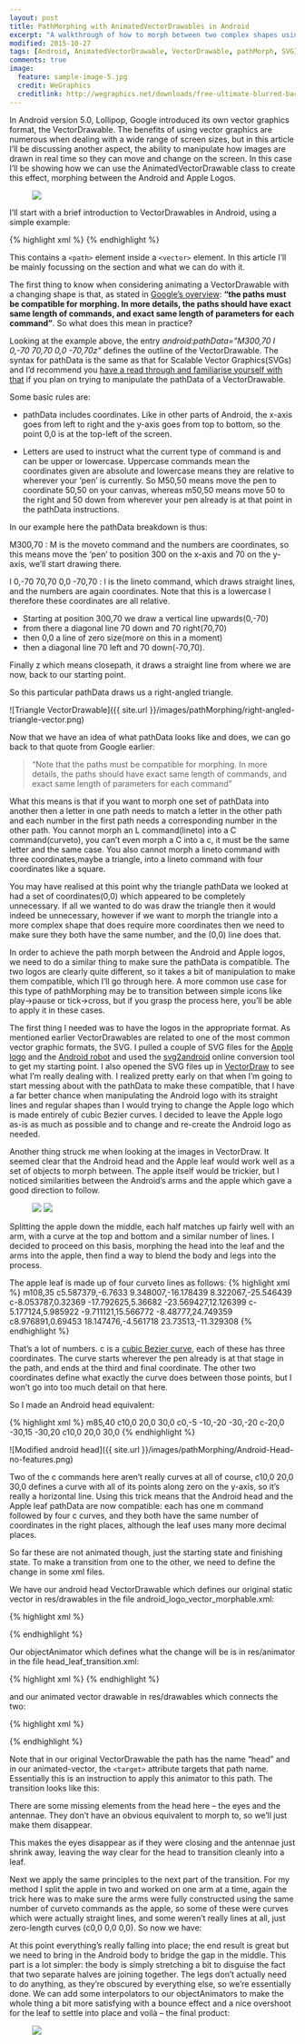 ```yaml
---
layout: post
title: PathMorphing with AnimatedVectorDrawables in Android
excerpt: "A walkthrough of how to morph between two complex shapes using Androids native vector format."
modified: 2015-10-27
tags: [Android, AnimatedVectorDrawable, VectorDrawable, pathMorph, SVG]
comments: true
image:
  feature: sample-image-5.jpg
  credit: WeGraphics
  creditlink: http://wegraphics.net/downloads/free-ultimate-blurred-background-pack/
---
```


In Android version 5.0, Lollipop, Google introduced its own vector graphics format, the VectorDrawable. The benefits of using vector graphics are numerous when dealing with a wide range of screen sizes, but in this article I’ll be discussing another aspect, the ability to manipulate how images are drawn in real time so they can move and change on the screen. In this case I’ll be showing how we can use the AnimatedVectorDrawable class to create this effect, morphing between the Android and Apple Logos.

<figure>
  <img src="{{ site.url }}/images/pathMorphing/pathMorphing-full-transition-gif-quarter-not-optimized.gif">
</figure>

I’ll start with a brief introduction to VectorDrawables in Android, using a simple example:

{% highlight xml %}
 <vector xmlns:android="http://schemas.android.com/apk/res/android"
     android:height="64dp"
     android:width="64dp"
     android:viewportHeight="600"
     android:viewportWidth="600" >
         <path
             android:name="v"
             android:fillColor="#000000"
             android:pathData="M300,70 l 0,-70 70,70 0,0 -70,70z" />
 </vector>
 {% endhighlight %}

 This contains a `<path>` element inside a `<vector>` element. In this article I’ll be mainly focussing on the <path> section and what we can do with it.

 The first thing to know when considering animating a VectorDrawable with a changing shape is that, as stated in [Google’s overview](https://developer.android.com/reference/android/graphics/drawable/AnimatedVectorDrawable.html): **“the paths must be compatible for morphing. In more details, the paths should have exact same length of commands, and exact same length of parameters for each command”**.
 So what does this mean in practice?

 Looking at the example above, the entry _android:pathData="M300,70 l 0,-70 70,70 0,0 -70,70z"_ defines the outline of the VectorDrawable. The syntax for pathData is the same as that for Scalable Vector Graphics(SVGs) and I’d recommend you [have a read through and familiarise yourself with that](http://www.w3.org/TR/SVG/paths.html#PathData) if you plan on trying to manipulate the pathData of a VectorDrawable.

Some basic rules are:

* pathData includes coordinates. Like in other parts of Android, the x-axis goes from left to right and the y-axis goes from top to bottom, so the point 0,0 is at the top-left of the screen.

* Letters are used to instruct what the current type of command is and can be upper or lowercase. Uppercase commands mean the coordinates given are absolute and lowercase means they are relative to wherever your ‘pen’ is currently. So M50,50 means move the pen to coordinate 50,50 on your canvas, whereas m50,50 means move 50 to the right and 50 down from wherever your pen already is at that point in the pathData instructions.

In our example here the pathData breakdown is thus:

M300,70 : M is the moveto command and the numbers are coordinates, so this means move the ‘pen’ to position 300 on the x-axis and 70 on the y-axis, we’ll start drawing there.

l 0,-70 70,70 0,0 -70,70 : l is the lineto command, which draws straight lines, and the numbers are again coordinates. Note that this is a lowercase l therefore these coordinates are all relative.

* Starting at position 300,70 we draw a vertical line upwards(0,-70)
* from there a diagonal line 70 down and 70 right(70,70)
* then 0,0 a line of zero size(more on this in a moment)
* then a diagonal line 70 left and 70 down(-70,70).

Finally z which means closepath, it draws a straight line from where we are now, back to our starting point.

So this particular pathData draws us a right-angled triangle.

![Triangle VectorDrawable]({{ site.url }}/images/pathMorphing/right-angled-triangle-vector.png)

Now that we have an idea of what pathData looks like and does, we can go back to that quote from Google earlier:

> “Note that the paths must be compatible for morphing. In more details, the paths should have exact same length of commands, and exact same length of parameters for each command”

What this means is that if you want to morph one set of pathData into another then a letter in one path needs to match a letter in the other path and each number in the first path needs a corresponding number in the other path. You cannot morph an L command(lineto) into a C command(curveto), you can’t even morph a C into a c, it must be the same letter and the same case. You also cannot morph a lineto command with three coordinates,maybe a triangle, into a lineto command with four coordinates like a square.

You may have realised at this point why the triangle pathData we looked at had a set of coordinates(0,0) which appeared to be completely unnecessary. If all we wanted to do was draw the triangle then it would indeed be unnecessary, however if we want to morph the triangle into a more complex shape that does require more coordinates then we need to make sure they both have the same number, and the (0,0) line does that.

In order to achieve the path morph between the Android and Apple logos, we need to do a similar thing to make sure the pathData is compatible. The two logos are clearly quite different, so it takes a bit of manipulation to make them compatible, which I’ll go through here. A more common use case for this type of pathMorphing may be to transition between simple icons like play->pause or tick->cross, but if you grasp the process here, you’ll be able to apply it in these cases.

The first thing I needed was to have the logos in the appropriate format. As mentioned earlier VectorDrawables are related to one of the most common vector graphic formats, the SVG. I pulled a couple of SVG files for the [Apple logo](https://commons.wikimedia.org/wiki/File:Apple_logo_black.svg) and the [Android robot](https://commons.wikimedia.org/wiki/File:Android_robot.svg) and used the [svg2android](http://inloop.github.io/svg2android/) online conversion tool to get my starting point. I also opened the SVG files up in [VectorDraw](https://itunes.apple.com/gb/app/vectordraw/id907037760?mt=12) to see what I’m really dealing with.
I realized pretty early on that when I’m going to start messing about with the pathData to make these compatible, that I have a far better chance when manipulating the Android logo with its straight lines and regular shapes than I would trying to change the Apple logo which is made entirely of cubic Bezier curves. I decided to leave the Apple logo as-is as much as possible and to change and re-create the Android logo as needed.

Another thing struck me when looking at the images in VectorDraw. It seemed clear that the Android head and the Apple leaf would work well as a set of objects to morph between. The apple itself would be trickier, but I noticed similarities between the Android’s arms and the apple which gave a good direction to follow.

<figure class="half">
  <img src="{{ site.url }}/images/pathMorphing/Apple-Logo-with-end-points-marked.png">
  <img src="{{ site.url}}/images/pathMorphing/Android_robot.svg">
</figure>

Splitting the apple down the middle, each half matches up fairly well with an arm, with a curve at the top and bottom and a similar number of lines. I decided to proceed on this basis, morphing the head into the leaf and the arms into the apple, then find a way to blend the body and legs into the process.

The apple leaf is made up of four curveto lines as follows:
{% highlight xml %}
m108,35
c5.587379,-6.7633 9.348007,-16.178439 8.322067,-25.546439
c-8.053787,0.32369 -17.792625,5.36682 -23.569427,12.126399
c-5.177124,5.985922 -9.711121,15.566772 -8.48777,24.749359
c8.976891,0.69453 18.147476,-4.561718 23.73513,-11.329308
{% endhighlight %}

That’s a lot of numbers. c is a [cubic Bezier curve](https://wiki.openoffice.org/wiki/Documentation/OOoAuthors_User_Manual/Draw_Guide/Guide_to_B%C3%A9zier_curves), each of these has three coordinates. The curve starts wherever the pen already is at that stage in the path, and ends at the third and final coordinate. The other two coordinates define what exactly the curve does between those points, but I won’t go into too much detail on that here.

So I made an Android head equivalent:

{% highlight xml %}
m85,40
    c10,0 20,0 30,0
    c0,-5 -10,-20 -30,-20
    c-20,0 -30,15 -30,20
    c10,0 20,0 30,0
{% endhighlight %}

![Modified android head]({{ site.url }}/images/pathMorphing/Android-Head-no-features.png)

Two of the c commands here aren’t really curves at all of course, c10,0 20,0 30,0 defines a curve with all of its points along zero on the y-axis, so it’s really a horizontal line. Using this trick means that the Android head and the Apple leaf pathData are now compatible: each has one m command followed by four c curves, and they both have the same number of coordinates in the right places, although the leaf uses many more decimal places.

So far these are not animated though, just the starting state and finishing state. To make a transition from one to the other, we need to define the change in some xml files.

We have our android head VectorDrawable which defines our original static vector in res/drawables in the file android_logo_vector_morphable.xml:

{% highlight xml %}
<?xml version="1.0" encoding="utf-8"?>
<vector xmlns:android="http://schemas.android.com/apk/res/android"
   android:viewportWidth="170"
   android:viewportHeight="170"
   android:width="500dp"
   android:height="500dp">
   <path
       android:name="head"
       android:fillColor="@color/android_green"
       android:pathData="@string/android_head"/>
</vector>
{% endhighlight %}

Our objectAnimator which defines what the change will be is in res/animator in the file head_leaf_transition.xml:

{% highlight xml %}
<objectAnimator
   android:duration="@integer/morphing_time"
   android:propertyName="pathData"
   android:valueType="pathType"
   android:valueFrom="m85,40
                      c10,0 20,0 30,0
                      c0,-5 -10,-20 -30,-20
                      c-20,0 -30,15 -30,20
                      c10,0 20,0 30,0"
   android:valueTo="m108,35
                    c5.587379,-6.7633 9.348007,-16.178439 8.322067,-25.546439
                    c-8.053787,0.32369 -17.792625,5.36682 -23.569427,12.126399
                    c-5.177124,5.985922 -9.711121,15.566772 -8.48777,24.749359
                    c8.976891,0.69453 18.147476,-4.561718 23.73513,-11.329308"/>
{% endhighlight %}

and our animated vector drawable in res/drawables which connects the two:

{% highlight xml %}
<?xml version="1.0" encoding="utf-8"?>
<animated-vector xmlns:android="http://schemas.android.com/apk/res/android"
   android:drawable="@drawable/android_logo_vector_morphable">
   <target
       android:animation="@animator/head_leaf_transition"
       android:name="head"/>
</animated-vector>
{% endhighlight %}

Note that in our original VectorDrawable the path has the name “head” and in our animated-vector, the `<target>` attribute targets that path name. Essentially this is an instruction to apply this animator to this path. The transition looks like this:

There are some missing elements from the head here – the eyes and the antennae. They don’t have an obvious equivalent to morph to, so we’ll just make them disappear. 

This makes the eyes disappear as if they were closing and the antennae just shrink away, leaving the way clear for the head to transition cleanly into a leaf.

Next we apply the same principles to the next part of the transition. For my method I split the apple in two and worked on one arm at a time, again the trick here was to make sure the arms were fully constructed using the same number of curveto commands as the apple, so some of these were curves which were actually straight lines, and some weren’t really lines at all, just zero-length curves (c0,0 0,0 0,0). So now we have:

At this point everything’s really falling into place; the end result is great but we need to bring in the Android body to bridge the gap in the middle. This part is a lot simpler: the body is simply stretching a bit to disguise the fact that two separate halves are joining together. The legs don’t actually need to do anything, as they’re obscured by everything else, so we’re essentially done. We can add some interpolators to our objectAnimators to make the whole thing a bit more satisfying with a bounce effect and a nice overshoot for the leaf to settle into place and voilà – the final product:

<figure>
  <img src="{{ site.url }}/images/pathMorphing/pathMorphing-full-transition-gif-quarter-not-optimized.gif">
</figure>